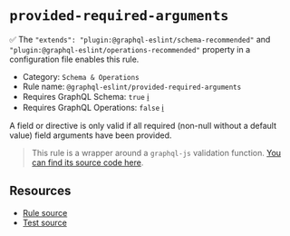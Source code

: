 # `provided-required-arguments`

✅ The `"extends": "plugin:@graphql-eslint/schema-recommended"` and `"plugin:@graphql-eslint/operations-recommended"` property in a configuration file enables this rule.

- Category: `Schema & Operations`
- Rule name: `@graphql-eslint/provided-required-arguments`
- Requires GraphQL Schema: `true` [ℹ️](../../README.md#extended-linting-rules-with-graphql-schema)
- Requires GraphQL Operations: `false` [ℹ️](../../README.md#extended-linting-rules-with-siblings-operations)

A field or directive is only valid if all required (non-null without a default value) field arguments have been provided.

> This rule is a wrapper around a `graphql-js` validation function. [You can find its source code here](https://github.com/graphql/graphql-js/blob/main/src/validation/rules/ProvidedRequiredArgumentsRule.ts).

## Resources

- [Rule source](https://github.com/graphql/graphql-js/blob/main/src/validation/rules/ProvidedRequiredArgumentsRule.ts)
- [Test source](https://github.com/graphql/graphql-js/tree/main/src/validation/__tests__/ProvidedRequiredArgumentsRule-test.ts)
